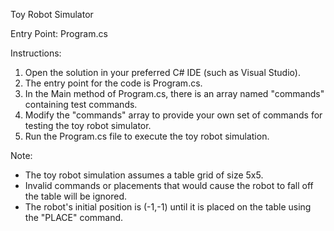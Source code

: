 Toy Robot Simulator

Entry Point: Program.cs

Instructions:
1. Open the solution in your preferred C# IDE (such as Visual Studio).
2. The entry point for the code is Program.cs.
3. In the Main method of Program.cs, there is an array named "commands" containing test commands.
4. Modify the "commands" array to provide your own set of commands for testing the toy robot simulator.
5. Run the Program.cs file to execute the toy robot simulation.

Note:
- The toy robot simulation assumes a table grid of size 5x5.
- Invalid commands or placements that would cause the robot to fall off the table will be ignored.
- The robot's initial position is (-1,-1) until it is placed on the table using the "PLACE" command.
